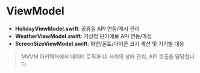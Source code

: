 # ViewModel

- **HolidayViewModel.swift**: 공휴일 API 연동/캐시 관리  
- **WeatherViewModel.swift**: 기상청 단기예보 API 연동/파싱  
- **ScreenSizeViewModel.swift**: 화면/폰트/아이콘 크기 계산 및 기기별 대응

> MVVM 아키텍처에서 데이터 로직과 UI 사이의 상태 관리, API 호출을 담당합니다.
